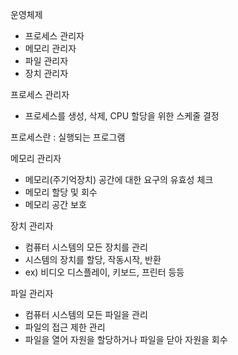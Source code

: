 운영체제

- 프로세스 관리자
- 메모리 관리자
- 파일 관리자
- 장치 관리자

프로세스 관리자

- 프로세스를 생성, 삭제, CPU 할당을 위한 스케줄 결정

프로세스란 : 실행되는 프로그램

메모리 관리자

- 메모리(주기억장치) 공간에 대한 요구의 유효성 체크
- 메모리 할당 및 회수
- 메모리 공간 보호

장치 관리자

- 컴퓨터 시스템의 모든 장치를 관리
- 시스템의 장치를 할당, 작동시작, 반환
- ex) 비디오 디스플레이, 키보드, 프린터 등등

파일 관리자

- 컴퓨터 시스템의 모든 파일을 관리
- 파일의 접근 제한 관리
- 파일을 열어 자원을 할당하거나 파일을 닫아 자원을 회수